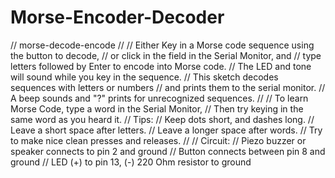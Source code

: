 # Morse-Encoder-Decoder
// morse-decode-encode
//
// Either Key in a Morse code sequence using the button to decode,
// or click in the field in the Serial Monitor, and
// type letters followed by Enter to encode into Morse code.
// The LED and tone will sound while you key in the sequence.
// This sketch decodes sequences with letters or numbers
// and prints them to the serial monitor.
// A beep sounds and "?" prints for unrecognized sequences.
//
// To learn Morse Code, type a word in the Serial Monitor,
// Then try keying in the same word as you heard it.
// Tips: 
//   Keep dots short, and dashes long. 
//   Leave a short space after letters.
//   Leave a longer space after words.
//   Try to make nice clean presses and releases.
//
// Circuit:
// Piezo buzzer or speaker connects to pin 2 and ground
// Button connects between pin 8 and ground
// LED (+) to pin 13, (-) 220 Ohm resistor to ground
